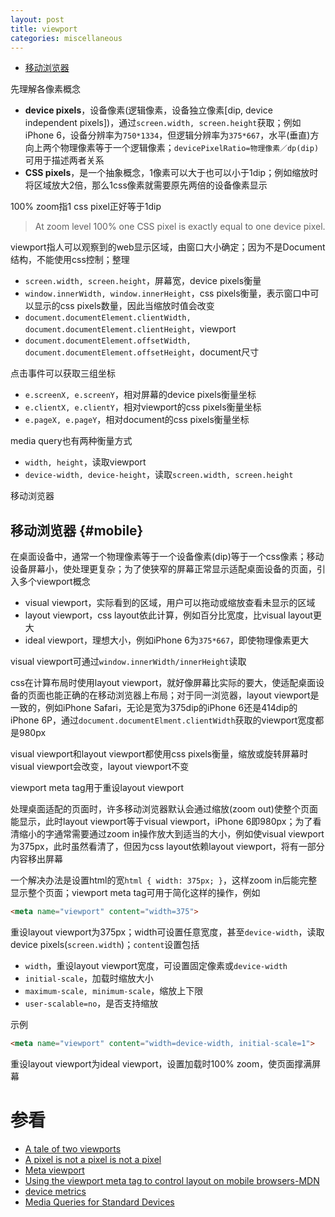 ```yaml
---
layout: post
title: viewport
categories: miscellaneous
---
```


<ul>
  <li><a href="#mobile" data-trigger="menu">移动浏览器</a></li>
</ul>

先理解各像素概念

+ **device pixels**，设备像素(逻辑像素，设备独立像素[dip, device independent pixels])，通过`screen.width, screen.height`获取；例如iPhone 6，设备分辨率为`750*1334`，但逻辑分辨率为`375*667`，水平(垂直)方向上两个物理像素等于一个逻辑像素；`devicePixelRatio=物理像素／dp(dip)`可用于描述两者关系
+ **CSS pixels**，是一个抽象概念，1像素可以大于也可以小于1dip；例如缩放时将区域放大2倍，那么1css像素就需要原先两倍的设备像素显示

100% zoom指1 css pixel正好等于1dip

> At zoom level 100% one CSS pixel is exactly equal to one device pixel.

viewport指人可以观察到的web显示区域，由窗口大小确定；因为不是Document结构，不能使用css控制；整理

+ `screen.width, screen.height`，屏幕宽，device pixels衡量
+ `window.innerWidth, window.innerHeight`，css pixels衡量，表示窗口中可以显示的css pixels数量，因此当缩放时值会改变
+ `document.documentElement.clientWidth, document.documentElement.clientHeight`，viewport
+ `document.documentElement.offsetWidth, document.documentElement.offsetHeight`，document尺寸

点击事件可以获取三组坐标

+ `e.screenX, e.screenY`，相对屏幕的device pixels衡量坐标
+ `e.clientX, e.clientY`，相对viewport的css pixels衡量坐标
+ `e.pageX, e.pageY`，相对document的css pixels衡量坐标

media query也有两种衡量方式

+ `width, height`，读取viewport
+ `device-width, device-height`，读取`screen.width, screen.height`

移动浏览器

## 移动浏览器 {#mobile}
在桌面设备中，通常一个物理像素等于一个设备像素(dip)等于一个css像素；移动设备屏幕小，使处理更复杂；为了使狭窄的屏幕正常显示适配桌面设备的页面，引入多个viewport概念

+ visual viewport，实际看到的区域，用户可以拖动或缩放查看未显示的区域
+ layout viewport，css layout依此计算，例如百分比宽度，比visual layout更大
+ ideal viewport，理想大小，例如iPhone 6为`375*667`，即使物理像素更大

visual viewport可通过`window.innerWidth/innerHeight`读取

css在计算布局时使用layout viewport，就好像屏幕比实际的要大，使适配桌面设备的页面也能正确的在移动浏览器上布局；对于同一浏览器，layout viewport是一致的，例如iPhone Safari，无论是宽为375dip的iPhone 6还是414dip的iPhone 6P，通过`document.documentElment.clientWidth`获取的viewport宽度都是980px

visual viewport和layout viewport都使用css pixels衡量，缩放或旋转屏幕时visual viewport会改变，layout viewport不变

viewport meta tag用于重设layout viewport

处理桌面适配的页面时，许多移动浏览器默认会通过缩放(zoom out)使整个页面能显示，此时layout viewport等于visual viewport，iPhone 6即980px；为了看清缩小的字通常需要通过zoom in操作放大到适当的大小，例如使visual viewport为375px，此时虽然看清了，但因为css layout依赖layout viewport，将有一部分内容移出屏幕

一个解决办法是设置html的宽`html { width: 375px; }`，这样zoom in后能完整显示整个页面；viewport meta tag可用于简化这样的操作，例如

~~~html
<meta name="viewport" content="width=375">
~~~
重设layout viewport为375px；width可设置任意宽度，甚至`device-width`，读取device pixels(`screen.width`)；`content`设置包括

+ `width`，重设layout viewport宽度，可设置固定像素或`device-width`
+ `initial-scale`，加载时缩放大小
+ `maximum-scale, minimum-scale`，缩放上下限
+ `user-scalable=no`，是否支持缩放

示例

~~~html
<meta name="viewport" content="width=device-width, initial-scale=1">
~~~
重设layout viewport为ideal viewport，设置加载时100% zoom，使页面撑满屏幕


# 参看
+ [A tale of two viewports](http://www.quirksmode.org/mobile/viewports.html "A tale of two viewports")
+ [A pixel is not a pixel is not a pixel](http://www.quirksmode.org/blog/archives/2010/04/a_pixel_is_not.html "A pixel is not a pixel is not a pixel")
+ [Meta viewport](http://www.quirksmode.org/mobile/metaviewport/ "Meta viewport")
+ [Using the viewport meta tag to control layout on mobile browsers-MDN](https://developer.mozilla.org/en-US/docs/Mozilla/Mobile/Viewport_meta_tag "Using the viewport meta tag to control layout on mobile browsers")
+ [device metrics](https://material.io/devices/ "device metrics")
+ [Media Queries for Standard Devices](https://css-tricks.com/snippets/css/media-queries-for-standard-devices/ "Media Queries for Standard Devices")

[dhb]:/assets/desktop_htmlbehaviour.jpg "Desktop html behaviour"
